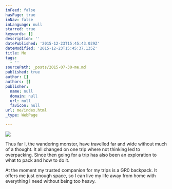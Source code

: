 ```yaml
---
inFeed: false
hasPage: true
inNav: false
inLanguage: null
starred: true
keywords: []
description: ''
datePublished: '2015-12-23T15:45:43.029Z'
dateModified: '2015-12-23T15:45:37.135Z'
title: Me
tags:
  - ''
sourcePath: _posts/2015-07-30-me.md
published: true
author: []
authors: []
publisher:
  name: null
  domain: null
  url: null
  favicon: null
url: me/index.html
_type: WebPage

---
```

![](https://the-grid-user-content.s3-us-west-2.amazonaws.com/b9c8ddb6-a34e-4d9f-b4a1-a17210689dca.jpg)

Thus far I, the wandering monster, have travelled far and wide without much of a thought. It all changed on one trip where not thinking led to overpacking. Since then going for a trip has also been an exploration to what to pack and how to do it.

At the moment my trusted companion for my trips is a GR0 backpack. It offers me just enough space, so I can live my life away from home with everything I need without being too heavy.